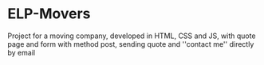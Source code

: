 # ELP-Movers
Project for a moving company, developed in HTML, CSS and JS, with quote page and form with method post, sending quote and ''contact me'' directly by email
